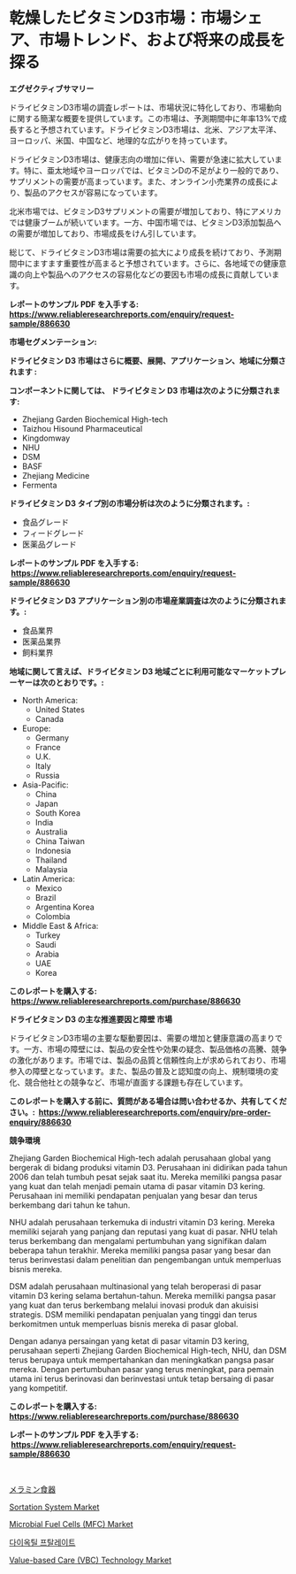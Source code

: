 <p><h1>乾燥したビタミンD3市場：市場シェア、市場トレンド、および将来の成長を探る</h1></p><p><strong>エグゼクティブサマリー</strong></p>
<p><p>ドライビタミンD3市場の調査レポートは、市場状況に特化しており、市場動向に関する簡潔な概要を提供しています。この市場は、予測期間中に年率13%で成長すると予想されています。ドライビタミンD3市場は、北米、アジア太平洋、ヨーロッパ、米国、中国など、地理的な広がりを持っています。</p><p>ドライビタミンD3市場は、健康志向の増加に伴い、需要が急速に拡大しています。特に、亜太地域やヨーロッパでは、ビタミンDの不足がより一般的であり、サプリメントの需要が高まっています。また、オンライン小売業界の成長により、製品のアクセスが容易になっています。</p><p>北米市場では、ビタミンD3サプリメントの需要が増加しており、特にアメリカでは健康ブームが続いています。一方、中国市場では、ビタミンD3添加製品への需要が増加しており、市場成長をけん引しています。</p><p>総じて、ドライビタミンD3市場は需要の拡大により成長を続けており、予測期間中にますます重要性が高まると予想されています。さらに、各地域での健康意識の向上や製品へのアクセスの容易化などの要因も市場の成長に貢献しています。</p></p>
<p><strong>レポートのサンプル PDF を入手する: <a href="https://www.reliableresearchreports.com/enquiry/request-sample/886630">https://www.reliableresearchreports.com/enquiry/request-sample/886630</a></strong></p>
<p><strong>市場セグメンテーション:</strong></p>
<p><strong> ドライビタミン D3 市場はさらに概要、展開、アプリケーション、地域に分類されます :</strong></p>
<p><strong>コンポーネントに関しては、 ドライビタミン D3 市場は次のように分類されます: &nbsp;</strong></p>
<p><ul><li>Zhejiang Garden Biochemical High-tech</li><li>Taizhou Hisound Pharmaceutical</li><li>Kingdomway</li><li>NHU</li><li>DSM</li><li>BASF</li><li>Zhejiang Medicine</li><li>Fermenta</li></ul></p>
<p><strong> ドライビタミン D3 タイプ別の市場分析は次のように分類されます。:</strong></p>
<p><ul><li>食品グレード</li><li>フィードグレード</li><li>医薬品グレード</li></ul></p>
<p><strong>レポートのサンプル PDF を入手する: &nbsp;<a href="https://www.reliableresearchreports.com/enquiry/request-sample/886630">https://www.reliableresearchreports.com/enquiry/request-sample/886630</a></strong></p>
<p><strong> ドライビタミン D3 アプリケーション別の市場産業調査は次のように分類されます。:</strong></p>
<p><ul><li>食品業界</li><li>医薬品業界</li><li>飼料業界</li></ul></p>
<p><strong>地域に関して言えば、ドライビタミン D3 地域ごとに利用可能なマーケットプレーヤーは次のとおりです。:</strong></p>
<p><ul>
    <li>
        North America:
        <ul>
            <li>United States</li>
            <li>Canada</li>
        </ul>
    </li>
    <li>
        Europe:
        <ul>
            <li>Germany</li>
            <li>France</li>
            <li>U.K.</li>
            <li>Italy</li>
            <li>Russia</li>
        </ul>
    </li>
    <li>
        Asia-Pacific:
        <ul>
            <li>China</li>
            <li>Japan</li>
            <li>South Korea</li>
            <li>India</li>
            <li>Australia</li>
            <li>China Taiwan</li>
            <li>Indonesia</li>
            <li>Thailand</li>
            <li>Malaysia</li>
        </ul>
    </li>
    <li>
        Latin America:
        <ul>
            <li>Mexico</li>
            <li>Brazil</li>
            <li>Argentina Korea</li>
            <li>Colombia</li>
        </ul>
    </li>
    <li>
        Middle East & Africa:
        <ul>
            <li>Turkey</li>
            <li>Saudi</li>
            <li>Arabia</li>
            <li>UAE</li>
            <li>Korea</li>
        </ul>
    </li>
    </ul></p>
<p><strong>このレポートを購入する: &nbsp;<a href="https://www.reliableresearchreports.com/purchase/886630">https://www.reliableresearchreports.com/purchase/886630</a></strong></p>
<p><strong>ドライビタミン D3 の主な推進要因と障壁 市場</strong></p>
<p><p>ドライビタミンD3市場の主要な駆動要因は、需要の増加と健康意識の高まりです。一方、市場の障壁には、製品の安全性や効果の疑念、製品価格の高騰、競争の激化があります。市場では、製品の品質と信頼性向上が求められており、市場参入の障壁となっています。また、製品の普及と認知度の向上、規制環境の変化、競合他社との競争など、市場が直面する課題も存在しています。</p></p>
<p><strong>このレポートを購入する前に、質問がある場合は問い合わせるか、共有してください。:&nbsp; <a href="https://www.reliableresearchreports.com/enquiry/pre-order-enquiry/886630">https://www.reliableresearchreports.com/enquiry/pre-order-enquiry/886630</a></strong></p>
<p><strong>競争環境</strong></p>
<p><p>Zhejiang Garden Biochemical High-tech adalah perusahaan global yang bergerak di bidang produksi vitamin D3. Perusahaan ini didirikan pada tahun 2006 dan telah tumbuh pesat sejak saat itu. Mereka memiliki pangsa pasar yang kuat dan telah menjadi pemain utama di pasar vitamin D3 kering. Perusahaan ini memiliki pendapatan penjualan yang besar dan terus berkembang dari tahun ke tahun.</p><p>NHU adalah perusahaan terkemuka di industri vitamin D3 kering. Mereka memiliki sejarah yang panjang dan reputasi yang kuat di pasar. NHU telah terus berkembang dan mengalami pertumbuhan yang signifikan dalam beberapa tahun terakhir. Mereka memiliki pangsa pasar yang besar dan terus berinvestasi dalam penelitian dan pengembangan untuk memperluas bisnis mereka.</p><p>DSM adalah perusahaan multinasional yang telah beroperasi di pasar vitamin D3 kering selama bertahun-tahun. Mereka memiliki pangsa pasar yang kuat dan terus berkembang melalui inovasi produk dan akuisisi strategis. DSM memiliki pendapatan penjualan yang tinggi dan terus berkomitmen untuk memperluas bisnis mereka di pasar global.</p><p>Dengan adanya persaingan yang ketat di pasar vitamin D3 kering, perusahaan seperti Zhejiang Garden Biochemical High-tech, NHU, dan DSM terus berupaya untuk mempertahankan dan meningkatkan pangsa pasar mereka. Dengan pertumbuhan pasar yang terus meningkat, para pemain utama ini terus berinovasi dan berinvestasi untuk tetap bersaing di pasar yang kompetitif.</p></p>
<p><strong>このレポートを購入する: &nbsp; <a href="https://www.reliableresearchreports.com/purchase/886630">https://www.reliableresearchreports.com/purchase/886630</a></strong></p>
<p><strong>レポートのサンプル PDF を入手する: &nbsp;<a href="https://www.reliableresearchreports.com/enquiry/request-sample/886630">https://www.reliableresearchreports.com/enquiry/request-sample/886630</a></strong><strong></strong></p>
<p>&nbsp;</p>
<p><p><a href="https://medium.com/@briaabshire64/%E3%83%A1%E3%83%A9%E3%83%9F%E3%83%B3%E9%A3%9F%E5%99%A8%E5%B8%82%E5%A0%B4%E8%AA%BF%E6%9F%BB%E3%83%AC%E3%83%9D%E3%83%BC%E3%83%88-%E3%81%9D%E3%81%AE%E6%AD%B4%E5%8F%B2%E3%81%8A%E3%82%88%E3%81%B32024%E5%B9%B4%E3%81%8B%E3%82%892031%E5%B9%B4%E3%81%BE%E3%81%A7%E3%81%AE%E4%BA%88%E6%B8%AC-1aa33e2983e2">メラミン食器</a></p><p><a href="https://view.publitas.com/reportprime-1/sortation-system-market-size-evaluating-its-market-trends-growth-and-projections-2024-2031/">Sortation System Market</a></p><p><a href="https://github.com/Krish2023na/Market-Research-Report-List-3/blob/main/microbial-fuel-cells-mfc-market.md">Microbial Fuel Cells (MFC) Market</a></p><p><a href="https://github.com/vs10l4sfg5c/Market-Research-Report-List-1/blob/main/133127114842.md">다이옥틸 프탈레이트</a></p><p><a href="https://www.linkedin.com/pulse/value-based-care-vbc-technology-market-size-2024-2031-z2y3c?trackingId=NTWgez0LpSrokjLYHVXV%2BQ%3D%3D">Value-based Care (VBC) Technology Market</a></p></p>